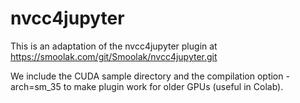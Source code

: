 # nvcc4jupyter
This is an adaptation of the nvcc4jupyter plugin at https://smoolak.com/git/Smoolak/nvcc4jupyter.git

We include the CUDA sample directory and the compilation option -arch=sm_35 to make plugin work for older GPUs (useful in Colab).

